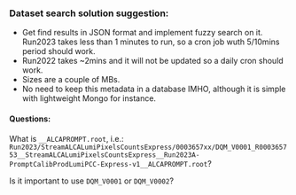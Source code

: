 ### Dataset search solution suggestion:

- Get find results in JSON format and implement fuzzy search on it. Run2023 takes less than 1 minutes to run, so a cron job wuth 5/10mins period should work.
- Run2022 takes ~2mins and it will not be updated so a daily cron should work.
- Sizes are a couple of MBs.
- No need to keep this metadata in a database IMHO, although it is simple with lightweight Mongo for instance.


#### Questions:

What is `__ALCAPROMPT.root`, i.e.: `Run2023/StreamALCALumiPixelsCountsExpress/0003657xx/DQM_V0001_R000365753__StreamALCALumiPixelsCountsExpress__Run2023A-PromptCalibProdLumiPCC-Express-v1__ALCAPROMPT.root`?

Is it important to use `DQM_V0001` or `DQM_V0002`?
